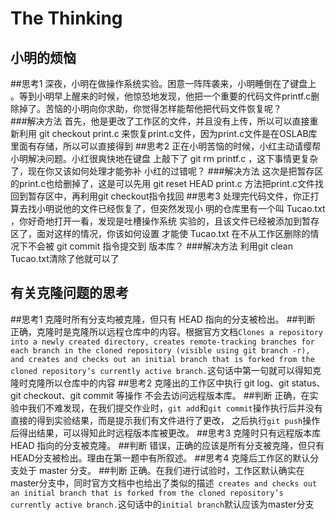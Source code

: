 The Thinking
============
小明的烦恼
-------------
##思考1
  深夜，小明在做操作系统实验。困意一阵阵袭来，小明睡倒在了键盘上
  。等到小明早上醒来的时候，他惊恐地发现，他把一个重要的代码文件printf.c删除掉了。苦恼的小明向你求助，你觉得怎样能帮他把代码文件恢复呢？<br>
###解决方法
    首先，他是更改了工作区的文件，并且没有上传，所以可以直接重新利用
    git checkout print.c
    来恢复print.c文件，因为print.c文件是在OSLAB库里面有存储，所以可以直接得到
##思考2
正在小明苦恼的时候，小红主动请缨帮小明解决问题。小红很爽快地在键盘
上敲下了
git rm printf.c
，这下事情更复杂了，现在你又该如何处理才能弥补
小红的过错呢？
###解决方法
  这次是把暂存区的print.c也给删掉了，这是可以先用
  git reset HEAD print.c
  方法把print.c文件找回到暂存区中，再利用git checkout指令找回
##思考3
处理完代码文件，你正打算去找小明说他的文件已经恢复了，但突然发现小
明的仓库里有一个叫
Tucao.txt
，你好奇地打开一看，发现是吐槽操作系统
实验的，且该文件已经被添加到暂存区了，面对这样的情况，你该如何设置
才能使
Tucao.txt
在不从工作区删除的情况下不会被
git commit
指令提交到
版本库？
###解决方法
  利用git clean Tucao.txt清除了他就可以了

有关克隆问题的思考
-------------------------
##思考1
克隆时所有分支均被克隆，但只有 HEAD 指向的分支被检出。
##判断
  正确，克隆时是克隆所以远程仓库中的内容。根据官方文档`Clones a repository into a newly created directory, creates remote-tracking branches for each branch in the cloned repository (visible using git branch -r), and creates and checks out an initial branch that is forked from the cloned repository’s currently active branch.`这句话中第一句就可以得知克隆时克隆所以仓库中的内容
##思考2
克隆出的工作区中执行 git log、git status、git checkout、git commit 等操作 不会去访问远程版本库。
##判断
  正确，在实验中我们不难发现，在我们提交作业时，`git add`和`git commit`操作执行后并没有直接的得到实验结果，而是提示我们有文件进行了更改，
  之后执行`git push`操作后得出结果，可以得知此时远程版本库被更改。
##思考3
克隆时只有远程版本库 HEAD 指向的分支被克隆。
##判断
  错误，正确的应该是所有分支被克隆，但只有HEAD分支被检出。理由在第一题中有所叙述。
##思考4
克隆后工作区的默认分支处于 master 分支。
##判断
  正确。在我们进行试验时，工作区默认确实在master分支中，同时官方文档中也给出了类似的描述` creates and checks out an initial branch that is forked from the cloned repository’s currently active branch.`这句话中的`initial branch`默认应该为master分支

